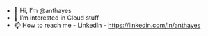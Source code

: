 - 👋 Hi, I’m @anthayes
- 👀 I’m interested in Cloud stuff
- 📫 How to reach me - LinkedIn - https://linkedin.com/in/anthayes
  
<!---
anthayes/anthayes is a ✨ special ✨ repository because its `README.md` (this file) appears on your GitHub profile.
You can click the Preview link to take a look at your changes.
--->
